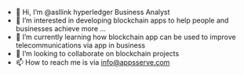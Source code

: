 - 👋 Hi, I’m @asllink hyperledger Business Analyst
- 👀 I’m interested in developing blockchain apps to help people and businesses achieve more ...
- 🌱 I’m currently learning how blockchain app can be used to improve telecommunications via app in business
- 💞️ I’m looking to collaborate on blockchain projects 
- 📫 How to reach me is via info@appsserve.com

<!---
asllink/asllink is a ✨ special ✨ repository because its `README.md` (this file) appears on your GitHub profile.
You can click the Preview link to take a look at your changes.
--->
